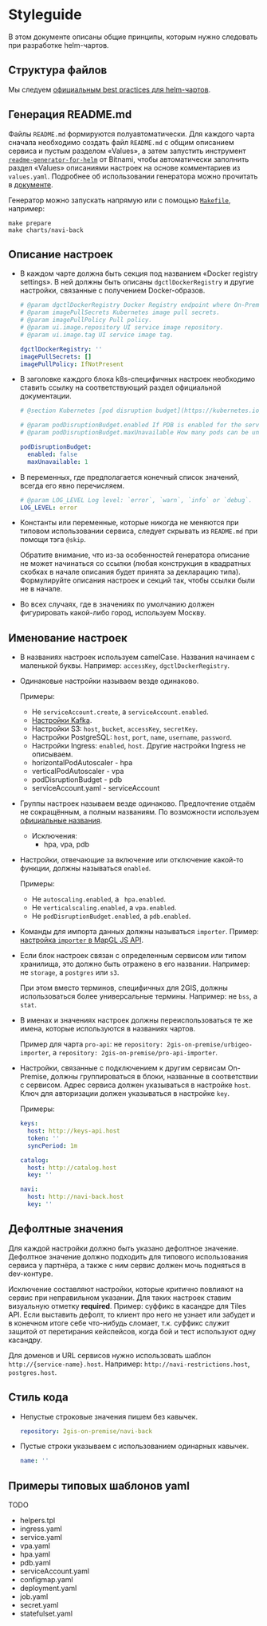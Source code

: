 # Styleguide

В этом документе описаны общие принципы, которым нужно следовать при разработке helm-чартов.

## Структура файлов

Мы следуем [официальным best practices для helm-чартов](https://helm.sh/docs/chart_best_practices/conventions/).

## Генерация README.md

Файлы `README.md` формируются полуавтоматически. Для каждого чарта сначала необходимо создать файл `README.md` с общим описанием сервиса и пустым разделом «Values», а затем запустить инструмент [`readme-generator-for-helm`](https://github.com/bitnami-labs/readme-generator-for-helm) от Bitnami, чтобы автоматически заполнить раздел «Values» описаниями настроек на основе комментариев из `values.yaml`. Подробнее об использовании генератора можно прочитать в [документе](https://docs.google.com/document/d/1iEPG8tcCYu9q5iZssTAPOd43xh8uCQhNXyXhFPUTir8/edit).

Генератор можно запускать напрямую или с помощью [`Makefile`](Makefile), например:

```
make prepare
make charts/navi-back
```

## Описание настроек

- В каждом чарте должна быть секция под названием «Docker registry settings». В ней должны быть описаны `dgctlDockerRegistry` и другие настройки, связанные с получением Docker-образов.

  ```yaml
  # @param dgctlDockerRegistry Docker Registry endpoint where On-Premise services' images reside. Format: `host:port`.
  # @param imagePullSecrets Kubernetes image pull secrets.
  # @param imagePullPolicy Pull policy.
  # @param ui.image.repository UI service image repository.
  # @param ui.image.tag UI service image tag.
  
  dgctlDockerRegistry: ''
  imagePullSecrets: []
  imagePullPolicy: IfNotPresent
  ```

- В заголовке каждого блока k8s-специфичных настроек необходимо ставить ссылку на соответствующий раздел официальной документации.

  ```yaml
  # @section Kubernetes [pod disruption budget](https://kubernetes.io/docs/concepts/workloads/pods/disruptions/#pod-disruption-budgets) settings
  
  # @param podDisruptionBudget.enabled If PDB is enabled for the service.
  # @param podDisruptionBudget.maxUnavailable How many pods can be unavailable after the eviction.
  
  podDisruptionBudget:
    enabled: false
    maxUnavailable: 1
  ```

- В переменных, где предполагается конечный список значений, всегда его явно перечисляем.

  ```yaml
  # @param LOG_LEVEL Log level: `error`, `warn`, `info` or `debug`.
  LOG_LEVEL: error
  ```

- Константы или переменные, которые никогда не меняются при типовом использовании сервиса, следует скрывать из `README.md` при помощи тэга `@skip`.
  
  Обратите внимание, что из-за особенностей генератора описание не может начинаться со ссылки (любая конструкция в квадратных скобках в начале описания будет принята за декларацию типа). Формулируйте описания настроек и секций так, чтобы ссылки были не в начале.

- Во всех случаях, где в значениях по умолчанию должен фигурировать какой-либо город, используем Москву.

## Именование настроек

- В названиях настроек используем camelCase. Названия начинаем с маленькой буквы. Например: `accessKey`, `dgctlDockerRegistry`.

- Одинаковые настройки называем везде одинаково.
  
  Примеры:
 
  - Не `serviceAccount.create`, а `serviceAccount.enabled`.
  - [Настройки Kafka](https://github.com/documentat-alibaev/on-premise-helm-charts/blob/1f7b7d269aec9c6e265c41da3718bfc9135125a1/charts/navi-back/values.yaml#L185).
  - Настройки S3: `host`, `bucket`, `accessKey`, `secretKey`.
  - Настройки PostgreSQL: `host`, `port`, `name`, `username`, `password`.
  - Настройки Ingress: `enabled`, `host`. Другие настройки Ingress не описываем.
  - horizontalPodAutoscaler - hpa
  - verticalPodAutoscaler - vpa
  - podDisruptionBudget - pdb
  - serviceAccount.yaml - serviceAccount

- Группы настроек называем везде одинаково. Предпочтение отдаём не сокращённым, а полным названиям. По возможности используем [официальные названия](https://github.com/helm/helm/blob/main/pkg/releaseutil/kind_sorter.go#L72).
  - Исключения:
    -  hpa, vpa, pdb

- Настройки, отвечающие за включение или отключение какой-то функции, должны называться `enabled`.

  Примеры:

  - Не `autoscaling.enabled`, а ` hpa.enabled`.
  - Не `verticalscaling.enabled`, а `vpa.enabled`.
  - Не `podDisruptionBudget.enabled`, а `pdb.enabled`.

- Команды для импорта данных должны называться `importer`. Пример: [настройка `importer` в MapGL JS API](https://github.com/2gis/on-premise-helm-charts/blob/master/charts/tiles-api/values.yaml#L258).

- Если блок настроек связан с определенным сервисом или типом хранилища, это должно быть отражено в его названии. Например: не `storage`, а `postgres` или `s3`.

  При этом вместо терминов, специфичных для 2GIS, должны использоваться более универсальные термины. Например: не `bss`, а `stat`.

- В именах и значениях настроек должны переиспользоваться те же имена, которые используются в названиях чартов.

  Пример для чарта `pro-api`: не `repository: 2gis-on-premise/urbigeo-importer`, а `repository: 2gis-on-premise/pro-api-importer`.

- Настройки, связанные с подключением к другим сервисам On-Premise, должны группироваться в блоки, названные в соответствии с сервисом. Адрес сервиса должен указываться в настройке `host`. Ключ для авторизации должен указываться в настройке `key`.

  Примеры:

  ```yaml
  keys:
    host: http://keys-api.host
    token: ''
    syncPeriod: 1m
  ```

  ```yaml
  catalog:
    host: http://catalog.host
    key: ''
  ```

  ```yaml
  navi:
    host: http://navi-back.host
    key: ''
  ```

## Дефолтные значения

Для каждой настройки должно быть указано дефолтное значение. Дефолтное значение должно подходить для типового использования сервиса у партнёра, а также с ним сервис должен мочь подняться в dev-контуре.

Исключение составляют настройки, которые критично повлияют на сервис при неправильном указании. Для таких настроек ставим визуальную отметку **required**. Пример: суффикс в касандре для Tiles API. Если выставить дефолт, то клиент про него не узнает или забудет и в конечном итоге себе что-нибудь сломает, т.к. суффикс служит защитой от перетирания кейспейсов, когда бой и тест используют одну касандру.

Для доменов и URL сервисов нужно использовать шаблон `http://{service-name}.host`. Например: `http://navi-restrictions.host`, `postgres.host`.

## Стиль кода

- Непустые строковые значения пишем без кавычек.

  ```yaml
  repository: 2gis-on-premise/navi-back
  ```

- Пустые строки указываем с использованием одинарных кавычек.

  ```yaml
  name: ''
  ```

## Примеры типовых шаблонов yaml

TODO

- helpers.tpl
- ingress.yaml
- service.yaml
- vpa.yaml
- hpa.yaml
- pdb.yaml
- serviceAccount.yaml
- configmap.yaml
- deployment.yaml
- job.yaml
- secret.yaml
- statefulset.yaml
